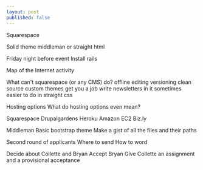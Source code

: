```yaml
---
layout: post
published: false
---
```

Squarespace

Solid theme
middleman or straight html

Friday night before event
  Install rails

Map of the Internet activity

What can't squarespace (or any CMS) do?
  offline editing
  versioning
  clean source
  custom themes
  get you a job
  write newsletters in it
  sometimes easier to do in straight css

Hosting options
  What do hosting options even mean?

  Squarespace
  Drupalgardens
  Heroku
  Amazon EC2
  Biz.ly

Middleman
  Basic bootstrap theme
  Make a gist of all the files and their paths

Second round of applicants
  Where to send
  How to word

Decide about Collette and Bryan
  Accept Bryan
  Give Collette an assignment and a provisional acceptance